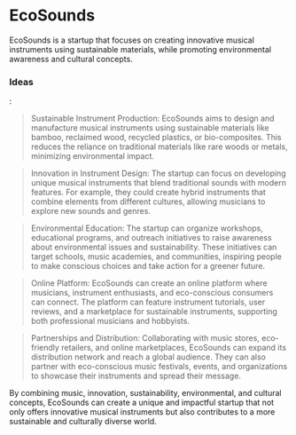 # EcoSounds
EcoSounds is a startup that focuses on creating innovative musical instruments using sustainable materials, while promoting environmental awareness and cultural concepts.


<h3>Ideas</h3>:

> Sustainable Instrument Production: EcoSounds aims to design and manufacture musical instruments using sustainable materials like bamboo, reclaimed wood, recycled plastics, or bio-composites. This reduces the reliance on traditional materials like rare woods or metals, minimizing environmental impact.

> Innovation in Instrument Design: The startup can focus on developing unique musical instruments that blend traditional sounds with modern features. For example, they could create hybrid instruments that combine elements from different cultures, allowing musicians to explore new sounds and genres.

> Environmental Education: The startup can organize workshops, educational programs, and outreach initiatives to raise awareness about environmental issues and sustainability. These initiatives can target schools, music academies, and communities, inspiring people to make conscious choices and take action for a greener future.

> Online Platform: EcoSounds can create an online platform where musicians, instrument enthusiasts, and eco-conscious consumers can connect. The platform can feature instrument tutorials, user reviews, and a marketplace for sustainable instruments, supporting both professional musicians and hobbyists.

> Partnerships and Distribution: Collaborating with music stores, eco-friendly retailers, and online marketplaces, EcoSounds can expand its distribution network and reach a global audience. They can also partner with eco-conscious music festivals, events, and organizations to showcase their instruments and spread their message.

By combining music, innovation, sustainability, environmental, and cultural concepts, EcoSounds can create a unique and impactful startup that not only offers innovative musical instruments but also contributes to a more sustainable and culturally diverse world.

